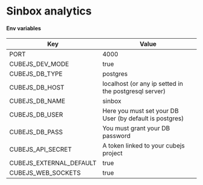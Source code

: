 # Sinbox analytics

#### Env variables

| Key                     | Value                                                   |
| ----------------------- | ------------------------------------------------------- |
| PORT                    | 4000                                                    |
| CUBEJS_DEV_MODE         | true                                                    |
| CUBEJS_DB_TYPE          | postgres                                                |
| CUBEJS_DB_HOST          | localhost (or any ip setted in the postgresql server)   |
| CUBEJS_DB_NAME          | sinbox                                                  |
| CUBEJS_DB_USER          | Here you must set your DB User (by default is postgres) |
| CUBEJS_DB_PASS          | You must grant your DB password                         |
| CUBEJS_API_SECRET       | A token linked to your cubejs project                   |
| CUBEJS_EXTERNAL_DEFAULT | true                                                    |
| CUBEJS_WEB_SOCKETS      | true                                                    |
